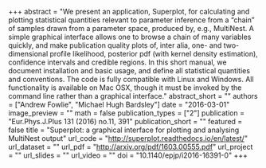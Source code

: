 +++
abstract = "We present an application, Superplot, for calculating and plotting statistical quantities relevant to parameter inference from a “chain” of samples drawn from a parameter space, produced by, e.g., MultiNest. A simple graphical interface allows one to browse a chain of many variables quickly, and make publication quality plots of, inter alia, one- and two-dimensional profile likelihood, posterior pdf (with kernel density estimation), confidence intervals and credible regions. In this short manual, we document installation and basic usage, and define all statistical quantities and conventions. The code is fully compatible with Linux and Windows. All functionality is available on Mac OSX, though it must be invoked by the command line rather than a graphical interface."
abstract_short = ""
authors = ["Andrew Fowlie", "Michael Hugh Bardsley"]
date = "2016-03-01"
image_preview = ""
math = false
publication_types = ["2"]
publication = "Eur.Phys.J.Plus 131 (2016) no.11, 391"
publication_short = ""
featured = false
title = "Superplot: a graphical interface for plotting and analysing MultiNest output"
url_code = "http://superplot.readthedocs.io/en/latest/"
url_dataset = ""
url_pdf = "http://arxiv.org/pdf/1603.00555.pdf"
url_project = ""
url_slides = ""
url_video = ""
doi = "10.1140/epjp/i2016-16391-0"
+++
